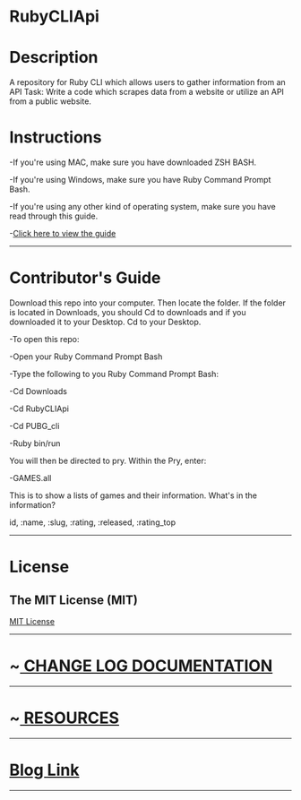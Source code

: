 # RubyCLIApi
<h1>Description</h1>

A repository for Ruby CLI which allows users to gather information from an API
Task:
Write a code which scrapes data from a website or utilize an API from a public website.
<h1>Instructions</h1>

-If you're using MAC, make sure you have downloaded ZSH BASH.

-If you're using Windows, make sure you have Ruby Command Prompt Bash.

-If you're using any other kind of operating system, make sure you have read through this guide.

-<a href="https://www.ruby-lang.org/en/documentation/installation/">Click here to view the guide</a>

---------------------------------------
<h1>Contributor's Guide</h1>
Download this repo into your computer. Then locate the folder. If the folder is located in Downloads, 
you should Cd to downloads and if you downloaded it to your Desktop. Cd to your Desktop.

-To open this repo:

-Open your Ruby Command Prompt Bash

-Type the following to you Ruby Command Prompt Bash:

-Cd Downloads

-Cd RubyCLIApi

-Cd PUBG_cli

-Ruby bin/run

You will then be directed to pry. Within the Pry, enter:

-GAMES.all

This is to show a lists of games and their information.
What's in the information?

id, :name, :slug, :rating, :released, :rating_top

-------------------------------------
<h1>License</h1>
<h2>The MIT License (MIT)</h2>
<a href="https://github.com/scorpiofishingicecoffee/RubyCLIApi/pull/1/commits/92a4230a51f9a95a882a897eabdb03cbc7ba7d02#diff-c693279643b8cd5d248172d9c22cb7cf4ed163a3c98c8a3f69c2717edd3eacb7"> MIT License</a>

-----------------------------------

<h1>~<a href="https://medium.com/@seriouslydudelma/changelog-a1c25ef7d369"> CHANGE LOG DOCUMENTATION </a></h1>

-----------------------------------

<h1>~<a href="https://medium.com/@seriouslydudelma/resources-5ea35ead1246"> RESOURCES </a></h1>

------------------------------------
<h1><a href="https://medium.com/@seriouslydudelma/ruby-proj-a443789c50bf"> Blog Link</a></h1>

------------------------------------
